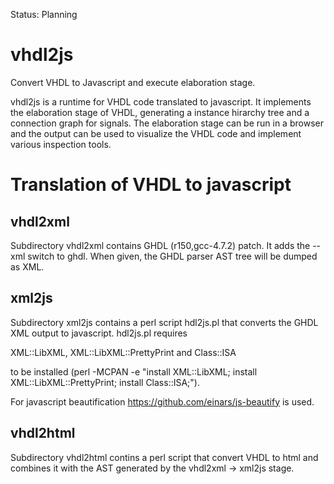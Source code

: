 Status: Planning

# vhdl2js

Convert VHDL to Javascript and execute elaboration stage.

vhdl2js is a runtime for VHDL code translated to javascript.
It implements the elaboration stage of VHDL, generating a instance hirarchy tree
and a connection graph for signals. The elaboration stage can be run in a 
browser and the output can be used to visualize the VHDL code and implement
various inspection tools.

# Translation of VHDL to javascript

## vhdl2xml

Subdirectory vhdl2xml contains GHDL (r150,gcc-4.7.2) patch. It adds the --xml switch
to ghdl. When given, the GHDL parser AST tree will be dumped as XML.

## xml2js

Subdirectory xml2js contains a perl script hdl2js.pl that converts the GHDL XML output to javascript. 
hdl2js.pl requires 

XML::LibXML, 
XML::LibXML::PrettyPrint and 
Class::ISA 

to be installed 
(perl -MCPAN -e "install XML::LibXML; install XML::LibXML::PrettyPrint; install Class::ISA;").

For javascript beautification https://github.com/einars/js-beautify is used.

## vhdl2html

Subdirectory vhdl2html contins a perl script that convert VHDL to html and
combines it with the AST generated by the vhdl2xml -> xml2js stage.

